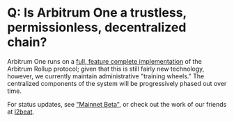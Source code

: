 # Q: Is Arbitrum One a trustless, permissionless, decentralized chain?

Arbitrum One runs on a [full, feature complete implementation]((https://github.com/OffchainLabs/nitro)) of the Arbitrum Rollup protocol; given that this is still fairly new technology, however, we currently maintain administrative "training wheels." The centralized components of the system will be progressively phased out over time. 

For status updates, see ["Mainnet Beta"](mainnet-beta), or check out the work of our friends at [l2beat](https://l2beat.com/?view=risk).